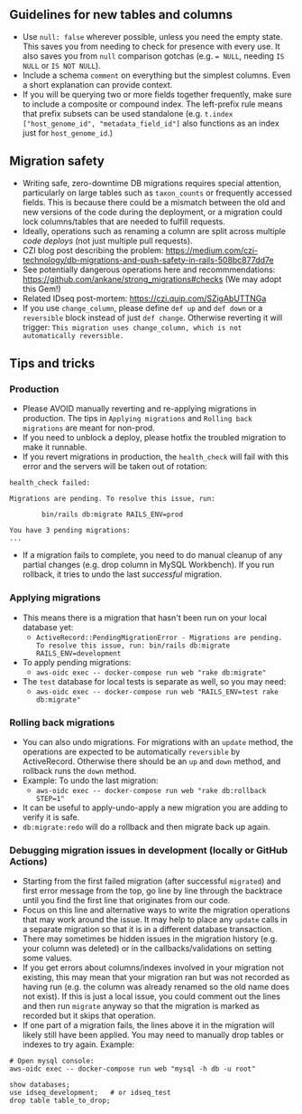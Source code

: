 ## Guidelines for new tables and columns

- Use `null: false` wherever possible, unless you need the empty state. This saves you from needing to check for presence with every use. It also saves you from `null` comparison gotchas (e.g. `= NULL`, needing `IS NULL` or `IS NOT NULL`).
- Include a schema `comment` on everything but the simplest columns. Even a short explanation can provide context.
- If you will be querying two or more fields together frequently, make sure to include a composite or compound index. The left-prefix rule means that prefix subsets can be used standalone (e.g. `t.index ["host_genome_id", "metadata_field_id"]` also functions as an index just for `host_genome_id`.)

## Migration safety

- Writing safe, zero-downtime DB migrations requires special attention, particularly on large tables such as `taxon_counts` or frequently accessed fields. This is because there could be a mismatch between the old and new versions of the code during the deployment, or a migration could lock columns/tables that are needed to fulfill requests.
- Ideally, operations such as renaming a column are split across multiple _code deploys_ (not just multiple pull requests).
- CZI blog post describing the problem: https://medium.com/czi-technology/db-migrations-and-push-safety-in-rails-508bc877dd7e
- See potentially dangerous operations here and recommmendations: https://github.com/ankane/strong_migrations#checks (We may adopt this Gem!)
- Related IDseq post-mortem: https://czi.quip.com/SZigAbUTTNGa
- If you use `change_column`, please define `def up` and `def down` or a `reversible` block instead of just `def change`. Otherwise reverting it will trigger: `This migration uses change_column, which is not automatically reversible.`

## Tips and tricks

### Production
- Please AVOID manually reverting and re-applying migrations in production. The tips in `Applying migrations` and `Rolling back migrations` are meant for non-prod.
- If you need to unblock a deploy, please hotfix the troubled migration to make it runnable.
- If you revert migrations in production, the `health_check` will fail with this error and the servers will be taken out of rotation:
```
health_check failed: 

Migrations are pending. To resolve this issue, run:

        bin/rails db:migrate RAILS_ENV=prod

You have 3 pending migrations:
...
```
- If a migration fails to complete, you need to do manual cleanup of any partial changes (e.g. drop column in MySQL Workbench). If you run rollback, it tries to undo the last _successful_ migration.

### Applying migrations

- This means there is a migration that hasn't been run on your local database yet:
  - `ActiveRecord::PendingMigrationError - Migrations are pending. To resolve this issue, run: bin/rails db:migrate RAILS_ENV=development`
- To apply pending migrations:
  - `aws-oidc exec -- docker-compose run web "rake db:migrate"`
- The `test` database for local tests is separate as well, so you may need:
  - `aws-oidc exec -- docker-compose run web "RAILS_ENV=test rake db:migrate"`

### Rolling back migrations

- You can also undo migrations. For migrations with an `update` method, the operations are expected to be automatically `reversible` by ActiveRecord. Otherwise there should be an `up` and `down` method, and rollback runs the `down` method.
- Example: To undo the last migration:
  - `aws-oidc exec -- docker-compose run web "rake db:rollback STEP=1"`
- It can be useful to apply-undo-apply a new migration you are adding to verify it is safe.
- `db:migrate:redo` will do a rollback and then migrate back up again.

### Debugging migration issues in development (locally or GitHub Actions)

- Starting from the first failed migration (after successful `migrated`) and first error message from the top, go line by line through the backtrace until you find the first line that originates from our code.
- Focus on this line and alternative ways to write the migration operations that may work around the issue. It may help to place any `update` calls in a separate migration so that it is in a different database transaction.
- There may sometimes be hidden issues in the migration history (e.g. your column was deleted) or in the callbacks/validations on setting some values.
- If you get errors about columns/indexes involved in your migration not existing, this may mean that your migration ran but was not recorded as having run (e.g. the column was already renamed so the old name does not exist). If this is just a local issue, you could comment out the lines and then run `migrate` anyway so that the migration is marked as recorded but it skips that operation.
- If one part of a migration fails, the lines above it in the migration will likely still have been applied. You may need to manually drop tables or indexes to try again. Example:
```
# Open mysql console:
aws-oidc exec -- docker-compose run web "mysql -h db -u root"

show databases;
use idseq_development;   # or idseq_test
drop table table_to_drop;
```

